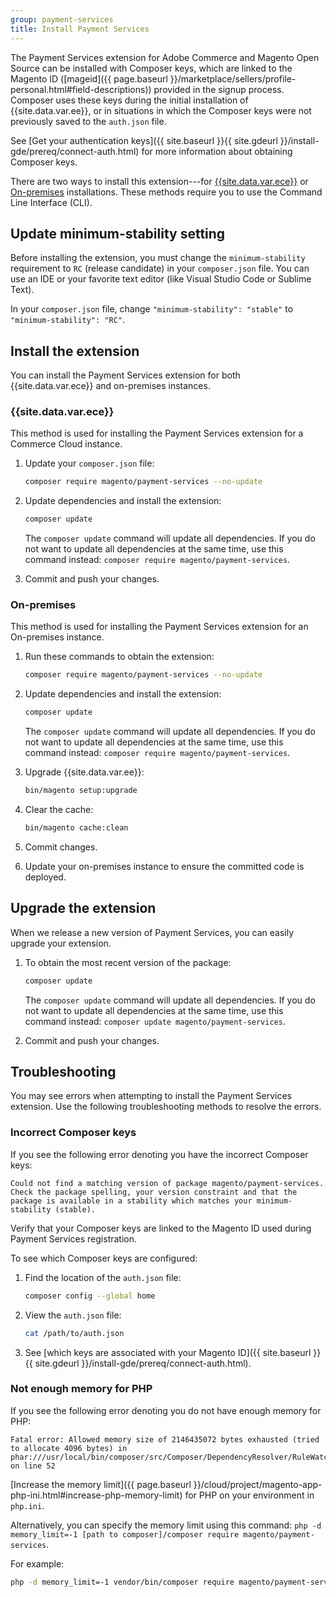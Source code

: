 ```yaml
---
group: payment-services
title: Install Payment Services
---
```


The Payment Services extension for Adobe Commerce and Magento Open Source can be installed with Composer keys, which are linked to the Magento ID ([mageid]({{ page.baseurl }}/marketplace/sellers/profile-personal.html#field-descriptions)) provided in the signup process. Composer uses these keys during the initial installation of {{site.data.var.ee}}, or in situations in which the Composer keys were not previously saved to the `auth.json` file.

See [Get your authentication keys]({{ site.baseurl }}{{ site.gdeurl }}/install-gde/prereq/connect-auth.html) for more information about obtaining Composer keys.

There are two ways to install this extension---for [{{site.data.var.ece}}](#magento-commerce-cloud) or [On-premises](#on-premises) installations. These methods require you to use the Command Line Interface (CLI).

## Update minimum-stability setting

Before installing the extension, you must change the `minimum-stability` requirement to `RC` (release candidate) in your `composer.json` file. You can use an IDE or your favorite text editor (like Visual Studio Code or Sublime Text).

In your `composer.json` file, change `"minimum-stability": "stable"` to `"minimum-stability": "RC"`.

## Install the extension

You can install the Payment Services extension for both {{site.data.var.ece}} and on-premises instances.

### {{site.data.var.ece}}

This method is used for installing the Payment Services extension for a Commerce Cloud instance.

1. Update your `composer.json` file:

   ```bash
   composer require magento/payment-services --no-update
   ```

1. Update dependencies and install the extension:

   ```bash
   composer update
   ```

   The `composer update` command will update all dependencies. If you do not want to update all dependencies at the same time, use this command instead: `composer require magento/payment-services`.

1. Commit and push your changes.

### On-premises

This method is used for installing the Payment Services extension for an On-premises instance.

1. Run these commands to obtain the extension:

   ```bash
   composer require magento/payment-services --no-update
   ```

1. Update dependencies and install the extension:

   ```bash
   composer update
   ```

   The `composer update` command will update all dependencies. If you do not want to update all dependencies at the same time, use this command instead: `composer require magento/payment-services`.

1. Upgrade {{site.data.var.ee}}:

   ```bash
   bin/magento setup:upgrade
   ```

1. Clear the cache:

   ```bash
   bin/magento cache:clean
   ```

1. Commit changes.
1. Update your on-premises instance to ensure the committed code is deployed.

## Upgrade the extension

When we release a new version of Payment Services, you can easily upgrade your extension.

1. To obtain the most recent version of the package:

   ```bash
   composer update
   ```
   The `composer update` command will update all dependencies. If you do not want to update all dependencies at the same time, use this command instead: `composer update magento/payment-services`.

1. Commit and push your changes.

## Troubleshooting

You may see errors when attempting to install the Payment Services extension. Use the following troubleshooting methods to resolve the errors.

### Incorrect Composer keys

If you see the following error denoting you have the incorrect Composer keys:

```terminal
Could not find a matching version of package magento/payment-services. Check the package spelling, your version constraint and that the package is available in a stability which matches your minimum-stability (stable).
```

Verify that your Composer keys are linked to the Magento ID used during Payment Services registration.

To see which Composer keys are configured:

1. Find the location of the `auth.json` file:

   ```bash
   composer config --global home
   ```

1. View the `auth.json` file:

   ```bash
   cat /path/to/auth.json
   ```

1. See [which keys are associated with your Magento ID]({{ site.baseurl }}{{ site.gdeurl }}/install-gde/prereq/connect-auth.html).

### Not enough memory for PHP

If you see the following error denoting you do not have enough memory for PHP:

```terminal
Fatal error: Allowed memory size of 2146435072 bytes exhausted (tried to allocate 4096 bytes) in phar:///usr/local/bin/composer/src/Composer/DependencyResolver/RuleWatchGraph.php on line 52
```

[Increase the memory limit]({{ page.baseurl }}/cloud/project/magento-app-php-ini.html#increase-php-memory-limit) for PHP on your environment in `php.ini`.

Alternatively, you can specify the memory limit using this command: `php -d memory_limit=-1 [path to composer]/composer require magento/payment-services`.

For example:

```bash
php -d memory_limit=-1 vendor/bin/composer require magento/payment-services
```
